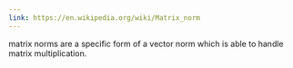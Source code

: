 ```yaml
---
link: https://en.wikipedia.org/wiki/Matrix_norm
---
```

matrix norms are a specific form of a vector norm which is able to handle matrix multiplication.